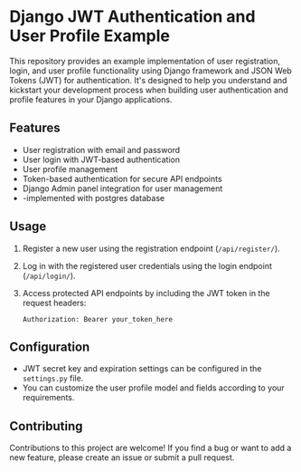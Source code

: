 
# Django JWT Authentication and User Profile Example

This repository provides an example implementation of user registration, login, and user profile functionality using Django framework and JSON Web Tokens (JWT) for authentication. It's designed to help you understand and kickstart your development process when building user authentication and profile features in your Django applications.

## Features

- User registration with email and password
- User login with JWT-based authentication
- User profile management
- Token-based authentication for secure API endpoints
- Django Admin panel integration for user management
- -implemented with postgres database


## Usage

1. Register a new user using the registration endpoint (`/api/register/`).
2. Log in with the registered user credentials using the login endpoint (`/api/login/`).
3. Access protected API endpoints by including the JWT token in the request headers:

   ```http
   Authorization: Bearer your_token_here
   ```


## Configuration

- JWT secret key and expiration settings can be configured in the `settings.py` file.
- You can customize the user profile model and fields according to your requirements.

## Contributing

Contributions to this project are welcome! If you find a bug or want to add a new feature, please create an issue or submit a pull request.
